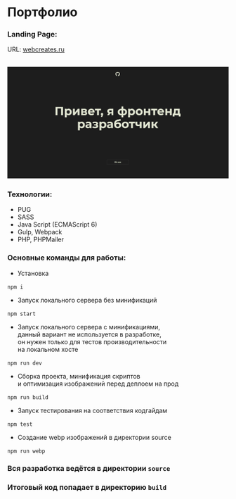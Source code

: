 # Портфолио

### Landing Page:
URL: <a href="https://webcreates.ru/" target="_blank">webcreates.ru</a>

<br clear="both">

<div>
  <img src="source/img/content/portfolio-image.png"/>
</div>

### Технологии:
- PUG
- SASS
- Java Script (ECMAScript 6)
- Gulp, Webpack
- PHP, PHPMailer

### Основные команды для работы:

- Установка 
```
npm i
```

- Запуск локального сервера без минификаций
```
npm start
```

- Запуск локального сервера c минификациями, <br>
данный вариант не используется в разработке, <br>
он нужен только для тестов производительности <br>
на локальном хосте
```
npm run dev
```

- Сборка проекта, минификация скриптов <br>
и оптимизация изображений перед деплоем на прод
```
npm run build
```

- Запуск тестирования на соответствия кодгайдам
```
npm test
```

- Создание webp изображений в директории source
```
npm run webp
```

### Вся разработка ведётся в директории `source`
### Итоговый код попадает в директорию `build`
